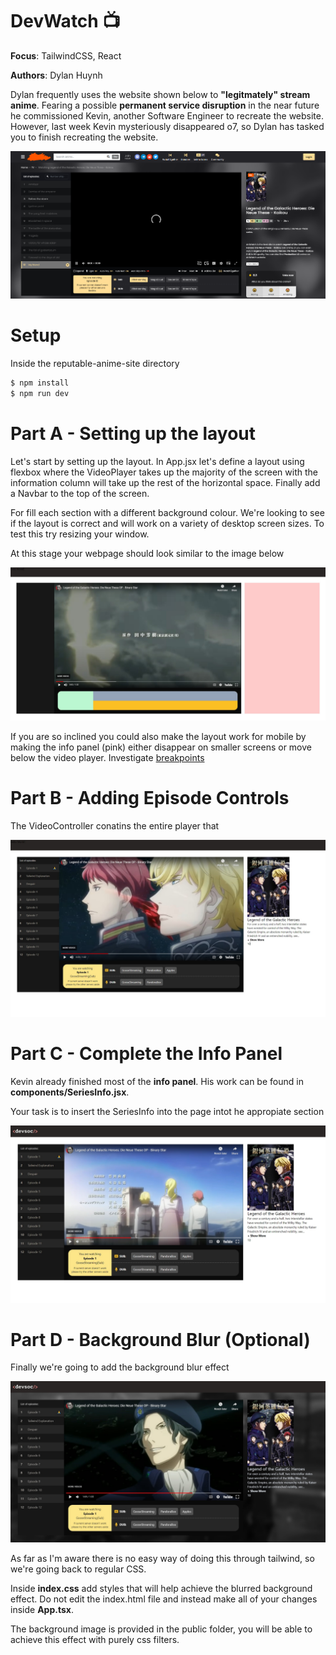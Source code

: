 # DevWatch 📺
**Focus**: TailwindCSS, React

**Authors**: Dylan Huynh

Dylan frequently uses the website shown below to **"legitmately" stream anime**. Fearing a possible **permanent service disruption** in the near future he commissioned Kevin, another Software Engineer to recreate the website. However, last week Kevin mysteriously disappeared o7, so Dylan has tasked you to finish recreating the website.  

![image](img/origin.png)

# Setup
Inside the reputable-anime-site directory
```sh
$ npm install
$ npm run dev
```

# Part A - Setting up the layout
Let's start by setting up the layout. In App.jsx let's define a layout using flexbox where the VideoPlayer takes up the majority of the screen with the information column will take up the rest of the horizontal space. Finally add a Navbar to the top of the screen.

For fill each section with a different background colour. We're looking to see if the layout is correct and will work on a variety of desktop screen sizes. To test this try resizing your window. 


At this stage your webpage should look similar to the image below 

![layout](img/PartA.jpg)

If you are so inclined you could also make the layout work for mobile by making the info panel (pink) either disappear on smaller screens or move below the video player. Investigate [breakpoints](https://tailwindcss.com/docs/responsive-design) 

# Part B - Adding Episode Controls 

The VideoController conatins the entire player that


![layout](img/PartB.jpg)

# Part C - Complete the Info Panel

Kevin already finished most of the **info panel**. His work can be found in **components/SeriesInfo.jsx**.

Your task is to insert the SeriesInfo into the page intot he appropiate section


![layout](img/PartC.jpg)


# Part D - Background Blur (Optional)

Finally we're going to add the background blur effect

![layout](img/PartD.jpg)

As far as I'm aware there is no easy way of doing this through tailwind, so we're going back to regular CSS.

Inside **index.css** add styles that will help achieve the blurred background effect. Do not edit the index.html file and instead make all of your changes inside **App.tsx**.

The background image is provided in the public folder, you will be able to achieve this effect with purely css filters.
